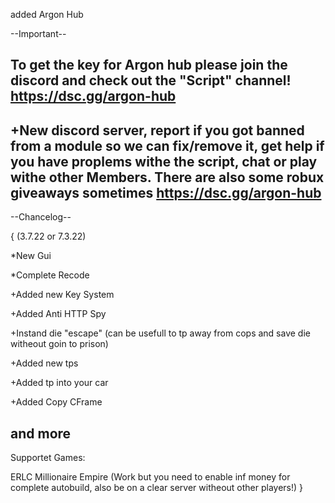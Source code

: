 added Argon Hub

--Important--

To get the key for Argon hub please join the discord and check out the "Script" channel!
https://dsc.gg/argon-hub
----------------------------------------------------------

+New discord server, report if you got banned from a module so we can fix/remove it, get help if you have proplems withe
the script, chat or play withe other Members. There are also some robux giveaways sometimes https://dsc.gg/argon-hub
----------------------------------------------------------

--Chancelog--

{
(3.7.22 or 7.3.22)

*New Gui

*Complete Recode

+Added new Key System

+Added Anti HTTP Spy

+Instand die "escape" (can be usefull to tp away from cops and save die witheout goin to prison)

+Added new tps

+Added tp into your car

+Added Copy CFrame

and more
-----------------
Supportet Games:

ERLC 
Millionaire Empire (Work but you need to enable inf money for complete autobuild, also be on a clear server witheout other players!)
}

